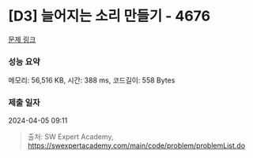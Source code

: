 # [D3] 늘어지는 소리 만들기 - 4676 

[문제 링크](https://swexpertacademy.com/main/code/problem/problemDetail.do?contestProbId=AWRKWITqfvIDFAV8) 

### 성능 요약

메모리: 56,516 KB, 시간: 388 ms, 코드길이: 558 Bytes

### 제출 일자

2024-04-05 09:11



> 출처: SW Expert Academy, https://swexpertacademy.com/main/code/problem/problemList.do